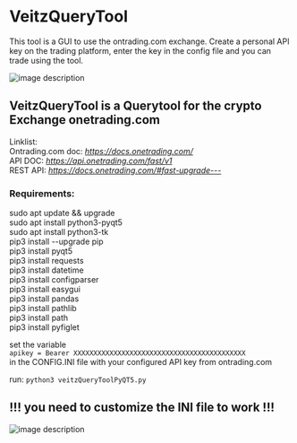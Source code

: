 
# VeitzQueryTool    

This tool is a GUI to use the ontrading.com exchange. Create a personal API key on the trading platform, enter the key in the config file and you can trade using the tool.     

<!-- <img src="[https://i.ibb.co/gZz7nrB/lizenzverwaltung.png](https://i.ibb.co/j6HCFqN/vqt.png)"/> -->
![image description](https://i.ibb.co/9NvFnKp/vqt.png)
   
## VeitzQueryTool is a Querytool for the crypto Exchange onetrading.com

Linklist:   
Ontrading.com doc: *https://docs.onetrading.com/*  
API DOC: *https://api.onetrading.com/fast/v1*   
REST API: *https://docs.onetrading.com/#fast-upgrade---*   

### Requirements:
sudo apt update && upgrade   
sudo apt install python3-pyqt5   
sudo apt install python3-tk   
pip3 install --upgrade pip   
pip3 install pyqt5    
pip3 install requests   
pip3 install datetime   
pip3 install configparser    
pip3 install easygui   
pip3 install pandas   
pip3 install pathlib   
pip3 install path   
pip3 install pyfiglet

set the variable    
`apikey = Bearer XXXXXXXXXXXXXXXXXXXXXXXXXXXXXXXXXXXXXXXXXXX`   
in the CONFIG.INI file with your configured API key from ontrading.com   

run:
`python3 veitzQueryToolPyQT5.py`  

## !!! you need to customize the INI file to work !!!  


 ![image description]([https://i.ibb.co/9NvFnKp/vqt.png](https://i.ibb.co/dsJDWmSM/Screenshot-2025-09-04-220811.png))     
